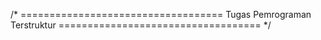 /* ===================================
      Tugas Pemrograman Terstruktur
   =================================== */
